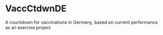 # VaccCtdwnDE
A countdown for vaccinations in Germany, based on current performance as an exercise project
